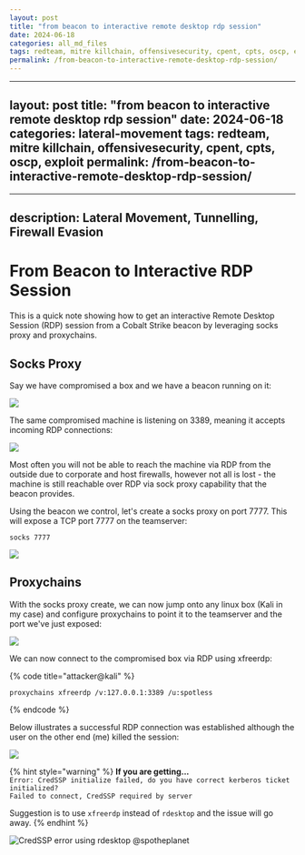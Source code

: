 ```yaml
---
layout: post
title: "from beacon to interactive remote desktop rdp session"
date: 2024-06-18
categories: all_md_files
tags: redteam, mitre killchain, offensivesecurity, cpent, cpts, oscp, exploit
permalink: /from-beacon-to-interactive-remote-desktop-rdp-session/
---
```


---
layout: post
title: "from beacon to interactive remote desktop rdp session"
date: 2024-06-18
categories: lateral-movement
tags: redteam, mitre killchain, offensivesecurity, cpent, cpts, oscp, exploit
permalink: /from-beacon-to-interactive-remote-desktop-rdp-session/
---

---
description: Lateral Movement, Tunnelling, Firewall Evasion
---

# From Beacon to Interactive RDP Session

This is a quick note showing how to get an interactive Remote Desktop Session (RDP) session from a Cobalt Strike beacon by leveraging socks proxy and proxychains.

## Socks Proxy

Say we have compromised a box and we have a beacon running on it:

![](<../../.gitbook/assets/image (183).png>)

The same compromised machine is listening on 3389, meaning it accepts incoming RDP connections:

![](<../../.gitbook/assets/image (182).png>)

Most often you will not be able to reach the machine via RDP from the outside due to corporate and host firewalls, however not all is lost - the machine is still reachable over RDP via sock proxy capability that the beacon provides.

Using the beacon we control, let's create a socks proxy on port 7777. This will expose a TCP port 7777 on the teamserver:

```
socks 7777
```

![](<../../.gitbook/assets/image (180).png>)

## Proxychains

With the socks proxy create, we can now jump onto any linux box (Kali in my case) and configure proxychains to point it to the teamserver and the port we've just exposed:

![](<../../.gitbook/assets/image (181).png>)

We can now connect to the compromised box via RDP using xfreerdp:

{% code title="attacker@kali" %}
```
proxychains xfreerdp /v:127.0.0.1:3389 /u:spotless
```
{% endcode %}

Below illustrates a successful RDP connection was established although the user on the other end (me) killed the session:

![](<../../.gitbook/assets/image (179).png>)

{% hint style="warning" %}
**If you are getting...**\
`Error: CredSSP initialize failed, do you have correct kerberos ticket initialized?`\
`Failed to connect, CredSSP required by server`

Suggestion is to use `xfreerdp` instead of `rdesktop` and the issue will go away.
{% endhint %}

![CredSSP error using rdesktop](<../../.gitbook/assets/image (178).png>)
@spotheplanet
